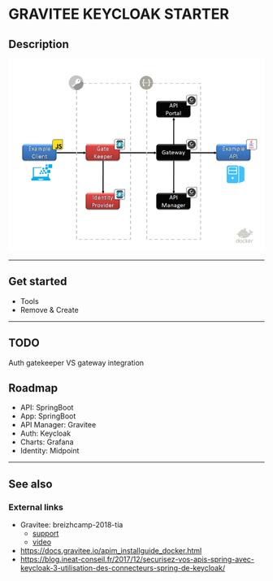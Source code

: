 GRAVITEE KEYCLOAK STARTER	
=========================

## Description

![alt text](docs/README-diagram.png)

---

## Get started

- Tools
- Remove & Create

---

## TODO

Auth gatekeeper VS gateway integration

## Roadmap

- API: SpringBoot
- App: SpringBoot
- API Manager: Gravitee
- Auth: Keycloak
- Charts: Grafana
- Identity: Midpoint

---

## See also

### External links

- Gravitee: breizhcamp-2018-tia
  - [support](https://github.com/gravitee-io/breizhcamp-2018-tia)
  - [video](https://www.youtube.com/watch?v=BQBltl5pqJo)
- https://docs.gravitee.io/apim_installguide_docker.html
- https://blog.ineat-conseil.fr/2017/12/securisez-vos-apis-spring-avec-keycloak-3-utilisation-des-connecteurs-spring-de-keycloak/
